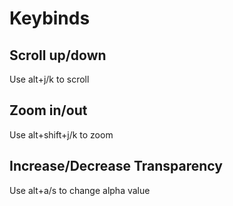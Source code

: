 # Keybinds

## Scroll up/down
Use alt+j/k to scroll

## Zoom in/out
Use alt+shift+j/k to zoom

## Increase/Decrease Transparency
Use alt+a/s to change alpha value
